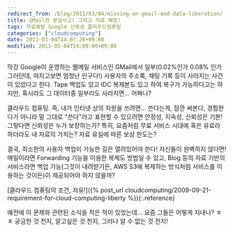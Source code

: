 ```yaml
---
redirect_from: /blog/2011/03/04/missing-on-gmail-and-data-liberation/
title: GMail의 분실사고! 그리고 자료 해방!
tags: 자료해방 Google 신뢰성 클라우드컴퓨팅
categories: ["cloudcomputing"]
date: 2011-03-04T14:07:26+09:00
modified: 2011-03-04T14:09:00+09:00
---
```

막강 Google이 운영하는 웹메일 서비스인 GMail에서 일부(0.02%인가 0.08% 인가
그러던데, 따지고보면 엄청난 인구다!) 사용자의 주소록, 채팅 기록 등이
사라지는 사건이 있었다고 한다. Tape 백업도 있고 IDC 복제본도 있고 하여
복구가 가능하다고는 하지만, 혹시라도 그 데이터중 일부라도 사라지면...
어쩌나?

클라우드 컴퓨팅. 즉, 내가 인터넷 상의 자원을 쓰려면... 쓴다는게, 잠깐
써본다, 경험한다가 아니라 말 그대로 "쓴다"라고 표현할 수 있으려면 안정성,
지속성, 신뢰성은 기본! 그렇다면 신뢰성은 누가 보장하는가? 특히, 요즘처럼
무료 서비스 시대에 혹은 유료라 하더라도 내 자료의 가치는? 자료 유실에 따른
보상 한도는?

결국, 최소한의 사용자 백업이 가능한 길은 열려있어야 한다! 자신들이 완벽하지
않다면! 메일이라면 Forwarding 기능을 이용한 복제도 방법일 수 있고, Blog 등의
자료 기반의 서비스라면 백업 기능(그것이 내려받기든, AWS S3에 복제하는
방식처럼 서비스를 이용하는 것이든)이 제공되어야 하지 않을까?

[클라우드 컴퓨팅의 조건, 자유!]({% post_url cloudcomputing/2009-09-21-requirement-for-cloud-computing-liberty %}){:.reference}

예전에 이 문제와 관련된 소식을 적은 적이 있었는데... 요즘 그들은 어떻게
지내나? ㅎㅎ 궁금한 것 천지, 알고싶은 것 천지, 그러나 알 수 없는 것 천지!

